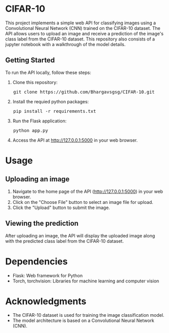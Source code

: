 # CIFAR-10
This project implements a simple web API for classifying images using a Convolutional Neural Network (CNN) trained on the CIFAR-10 dataset. The API allows users to upload an image and receive a prediction of the image's class label from the CIFAR-10 dataset. This repository also consists of a jupyter notebook with a walkthrough of the model details. 
## Getting Started

To run the API locally, follow these steps:

1. Clone this repository:
<pre>
   git clone https://github.com/Bhargavsgsg/CIFAR-10.git
</pre>
2. Install the requied python packages:
<pre>
   pip install -r requirements.txt
</pre>
3. Run the Flask application:
<pre>
   python app.py
</pre>
4. Access the API at http://127.0.0.1:5000 in your web browser.
# Usage
## Uploading an image
1. Navigate to the home page of the API (http://127.0.0.1:5000) in your web browser.
2. Click on the "Choose File" button to select an image file for upload.
3. Click the "Upload" button to submit the image.
## Viewing the prediction
After uploading an image, the API will display the uploaded image along with the predicted class label from the CIFAR-10 dataset.

# Dependencies
* Flask: Web framework for Python
* Torch, torchvision: Libraries for machine learning and computer vision

# Acknowledgments
* The CIFAR-10 dataset is used for training the image classification model.
* The model architecture is based on a Convolutional Neural Network (CNN).
